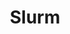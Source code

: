---
layout: default
description: HPC compatibility
shortname: slurm
timestamp: Mon, 14 Feb 2022 17:29:17 GMT
title: Slurm
uuid: a7130f2d-1137-4230-8551-d9e5f691cd70
website_link: https://github.com/PySlurm/pyslurm
---